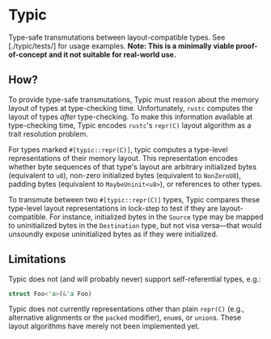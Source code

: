 # Typic

Type-safe transmutations between layout-compatible types. See [./typic/tests/] for usage examples. **Note: This is a minimally viable proof-of-concept and it not suitable for real-world use.**

## How?

To provide type-safe transmutations, Typic must reason about the memory layout of types at type-checking time. Unfortunately, `rustc` computes the layout of types _after_ type-checking. To make this information available at type-checking time, Typic encodes `rustc`'s `repr(C)` layout algorithm as a trait resolution problem.

For types marked `#[typic::repr(C)]`, typic computes a type-level representations of their memory layout. This representation encodes whether byte sequences of that type's layout are arbitrary initialized bytes (equivalent to `u8`), non-zero initialized bytes (equivalent to `NonZeroU8`), padding bytes (equivalent to `MaybeUninit<u8>`), or references to other types.

To transmute between two `#[typic::repr(C)]` types, Typic compares these type-level layout representations in lock-step to test if they are layout-compatible. For instance, initialized bytes in the `Source` type may be mapped to uninitialized bytes in the `Destination` type, but not visa versa—that would unsoundly expose uninitialized bytes as if they were initialized.

## Limitations

Typic does not (and will probably never) support self-referential types, e.g.:

```rust
struct Foo<'a>(&'a Foo)
```

Typic does not currently representations other than plain `repr(C)` (e.g., alternative alignments or the `packed` modifier), `enum`s, or `union`s. These layout algorithms have merely not been implemented yet.
